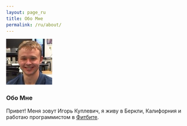 ```yaml
---
layout: page_ru
title: Обо Мне
permalink: /ru/about/
---
```

![Igor Kuplevich][me]

### Обо Мне

Привет! Меня зовут Игорь Куплевич, я живу в Беркли, Калифорния и работаю программистом в <a href="http://fitbit
.com">Фитбите</a>.


[me]: /images/me.jpg  "Igor Kuplevich"
[euler_progress]: https://projecteuler.net/profile/igorekbsu.png

